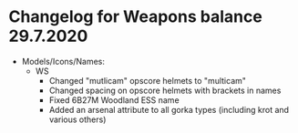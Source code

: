 # Changelog for Weapons balance 29.7.2020

- Models/Icons/Names:
    - WS
        - Changed "mutlicam" opscore helmets to "multicam"
        - Changed spacing on opscore helmets with brackets in names
        - Fixed 6B27M Woodland ESS name
        - Added an arsenal attribute to all gorka types (including krot and various others)
